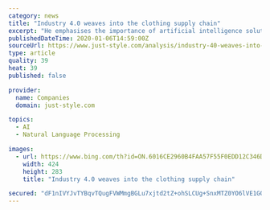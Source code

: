 ```yaml
---
category: news
title: "Industry 4.0 weaves into the clothing supply chain"
excerpt: "He emphasises the importance of artificial intelligence solutions and the use of robotics, machine vision, machine learning, natural language processing and big data analysis \"to become a more efficient and productive method of production.\" Industry 4.0 ..."
publishedDateTime: 2020-01-06T14:59:00Z
sourceUrl: https://www.just-style.com/analysis/industry-40-weaves-into-the-clothing-supply-chain_id137057.aspx
type: article
quality: 39
heat: 39
published: false

provider:
  name: Companies
  domain: just-style.com

topics:
  - AI
  - Natural Language Processing

images:
  - url: https://www.bing.com/th?id=ON.6016CE2960B4FAA57F55F0EDD12C346D
    width: 424
    height: 283
    title: "Industry 4.0 weaves into the clothing supply chain"

secured: "dF1nIVYJvTYBqvTQugFVWMmgBGLu7xjtd2tZ+ohSLCUg+SnxMTZ0YO6lVE1GQP/GZbjgCBgzHtBr7QtYAWWSo6yAXm28h4uTrs1C/RvQYLW3KScbPi9vdZ2sIcZaklRKIEC3US6OUadvlICEzKl/BD1DdPN6Eo+3Euzueh5+4zWusgs8M9ORVqno0000CFR6BZwtPwHBVaVvyvE0G0BITyBg6Yf9zEayUoGOrAOwOatWlsT0BQOUBiHtsOVLseLqbq67lFJpN/eRgHcgBp2V3g==;tD/BmMI7e/4vsGDAxesFNw=="
---
```


